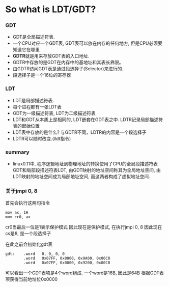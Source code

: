 # So what is LDT/GDT?

### GDT

- GDT是全局描述符表.
- 一个CPU对应一个GDT表, GDT表可以放在内存的任何地方, 但是CPU必须要知道它在哪里
- **GDTR**就是用来存放GDT表的入口地址. 
- GDTR中存放的是GDT在内存中的基地址和其表长界限。
- 由GDTR访问GDT表是通过段选择子(Selector)来进行的. 
- 段选择子是一个16位的寄存器


### LDT

- LDT是局部描述符表. 
- 每个进程都有一张LDT表
- GDT为一级描述符表, LDT为二级描述符表
- LDT和GDT从本质上是相同的, LDT嵌套在GDT表之中. LDTR记录局部描述符表的起始位置
- LDT表中存放的是什么? 与GDTR不同，LDTR的内容是一个段选择子
- LDTR可以随时改变.(lldt指令)

### summary

- linux0.11中, 程序逻辑地址到物理地址的转换使用了CPU的全局段描述符表GDT和局部段描述符表LDT, 由GDT映射的地址空间称其为全局地址空间, 由LDT映射的地址空间成为局部地址空间, 而这两者构成了虚拟地址空间. 

### 关于jmpi 0, 8

首先会执行这两句指令
```
mov ax, 1H
mov cr0, ax
```
cr0当最后一位是1表示保护模式
因此现在是保护模式, 在执行jmpi 0, 8
因此现在cs是8, 是一个段选择子

在此之前会初始化gdt表
```
gdt:    .word   0, 0, 0, 0
        .word   0x07FF, 0x0000, 0x9A00, 0x00C0
        .word   0x07FF, 0x0000, 0x9200, 0x00C0
```
可以看出一个GDT表项是4个word组成. 一个word是16B, 因此是64B
根据GDT表项获得当前地址位0x0000